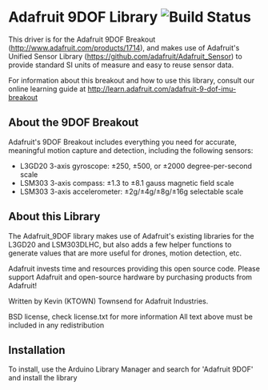 # Adafruit 9DOF Library ![Build Status](https://github.com/adafruit/Adafruit_9DoF/workflows/Arduino%20Library%20CI/badge.svg)

This driver is for the Adafruit 9DOF Breakout (http://www.adafruit.com/products/1714), and makes use of Adafruit's Unified Sensor Library (https://github.com/adafruit/Adafruit_Sensor) to provide standard SI units of measure and easy to reuse sensor data.

For information about this breakout and how to use this library, consult our online learning guide at http://learn.adafruit.com/adafruit-9-dof-imu-breakout

## About the 9DOF Breakout ##

Adafruit's 9DOF Breakout includes everything you need for accurate, meaningful motion capture and detection, including the following sensors:

- L3GD20 3-axis gyroscope: ±250, ±500, or ±2000 degree-per-second scale
- LSM303 3-axis compass: ±1.3 to ±8.1 gauss magnetic field scale
- LSM303 3-axis accelerometer: ±2g/±4g/±8g/±16g selectable scale

## About this Library ##

The Adafruit_9DOF library makes use of Adafruit's existing libraries for the L3GD20 and LSM303DLHC, but also adds a few helper functions to generate values that are more useful for drones, motion detection, etc.

Adafruit invests time and resources providing this open source code.  Please support Adafruit and open-source hardware by purchasing products from Adafruit!

Written by Kevin (KTOWN) Townsend for Adafruit Industries.

BSD license, check license.txt for more information All text above must be included in any redistribution

## Installation
To install, use the Arduino Library Manager and search for 'Adafruit 9DOF' and install the library
